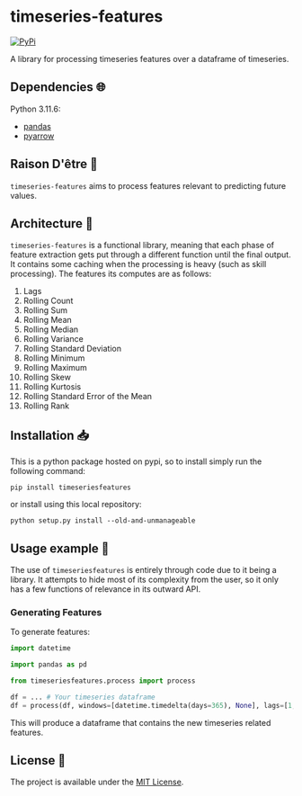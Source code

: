 # timeseries-features

<a href="https://pypi.org/project/timeseriesfeatures/">
    <img alt="PyPi" src="https://img.shields.io/pypi/v/timeseriesfeatures">
</a>

A library for processing timeseries features over a dataframe of timeseries.

## Dependencies :globe_with_meridians:

Python 3.11.6:

- [pandas](https://pandas.pydata.org/)
- [pyarrow](https://arrow.apache.org/docs/python/index.html)

## Raison D'être :thought_balloon:

`timeseries-features` aims to process features relevant to predicting future values.

## Architecture :triangular_ruler:

`timeseries-features` is a functional library, meaning that each phase of feature extraction gets put through a different function until the final output. It contains some caching when the processing is heavy (such as skill processing). The features its computes are as follows:

1. Lags
2. Rolling Count
3. Rolling Sum
4. Rolling Mean
5. Rolling Median
6. Rolling Variance
7. Rolling Standard Deviation
8. Rolling Minimum
9. Rolling Maximum
10. Rolling Skew
11. Rolling Kurtosis
12. Rolling Standard Error of the Mean
13. Rolling Rank

## Installation :inbox_tray:

This is a python package hosted on pypi, so to install simply run the following command:

`pip install timeseriesfeatures`

or install using this local repository:

`python setup.py install --old-and-unmanageable`

## Usage example :eyes:

The use of `timeseriesfeatures` is entirely through code due to it being a library. It attempts to hide most of its complexity from the user, so it only has a few functions of relevance in its outward API.

### Generating Features

To generate features:

```python
import datetime

import pandas as pd

from timeseriesfeatures.process import process

df = ... # Your timeseries dataframe
df = process(df, windows=[datetime.timedelta(days=365), None], lags=[1, 2, 4, 8])
```

This will produce a dataframe that contains the new timeseries related features.

## License :memo:

The project is available under the [MIT License](LICENSE).
